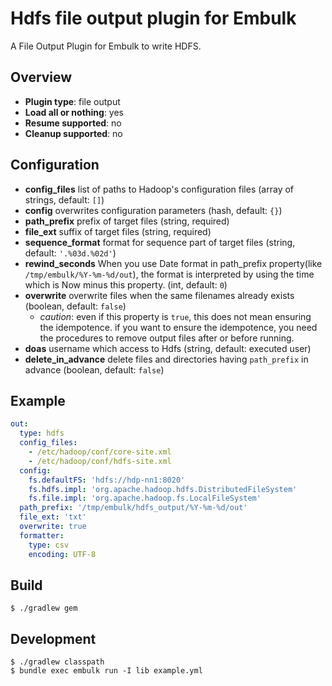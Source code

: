 # Hdfs file output plugin for Embulk

A File Output Plugin for Embulk to write HDFS.

## Overview

* **Plugin type**: file output
* **Load all or nothing**: yes
* **Resume supported**: no
* **Cleanup supported**: no

## Configuration

- **config_files** list of paths to Hadoop's configuration files (array of strings, default: `[]`)
- **config** overwrites configuration parameters (hash, default: `{}`)
- **path_prefix** prefix of target files (string, required)
- **file_ext** suffix of target files (string, required)
- **sequence_format** format for sequence part of target files (string, default: `'.%03d.%02d'`)
- **rewind_seconds** When you use Date format in path_prefix property(like `/tmp/embulk/%Y-%m-%d/out`), the format is interpreted by using the time which is Now minus this property. (int, default: `0`)
- **overwrite** overwrite files when the same filenames already exists (boolean, default: `false`)
    - *caution*: even if this property is `true`, this does not mean ensuring the idempotence. if you want to ensure the idempotence, you need the procedures to remove output files after or before running. 
- **doas** username which access to Hdfs (string, default: executed user)
- **delete_in_advance** delete files and directories having `path_prefix` in advance (boolean, default: `false`)

## Example

```yaml
out:
  type: hdfs
  config_files:
    - /etc/hadoop/conf/core-site.xml
    - /etc/hadoop/conf/hdfs-site.xml
  config:
    fs.defaultFS: 'hdfs://hdp-nn1:8020'
    fs.hdfs.impl: 'org.apache.hadoop.hdfs.DistributedFileSystem'
    fs.file.impl: 'org.apache.hadoop.fs.LocalFileSystem'
  path_prefix: '/tmp/embulk/hdfs_output/%Y-%m-%d/out'
  file_ext: 'txt'
  overwrite: true
  formatter:
    type: csv
    encoding: UTF-8
```


## Build

```
$ ./gradlew gem
```

## Development

```
$ ./gradlew classpath
$ bundle exec embulk run -I lib example.yml
```
